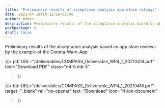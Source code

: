 ```yaml
---
title: "Preliminary results of acceptance analysis app store ratings"
date: 2021-04-18T14:12:19+02:00
author: Admin
description: Preliminary results of the acceptance analysis based on app store reviews by the example of the Corona-Warn-App
workpackage: 4
draft: false
---
```


Preliminary results of the acceptance analysis based on app store reviews by the example of the Corona-Warn-App

{{< pdf
    URL="/deliverables/COMPASS_Deliverable_WP4_1_20210418.pdf"
    text="Download PDF"
    class="mt-5 mb-5"
>}}


{{< btn
        URL="/deliverables/COMPASS_Deliverable_WP4_1_20210418.pdf"
        target="_blank"
        rel="no-opener"
        text="Download"
        icon="tf-ion-document"
>}}
